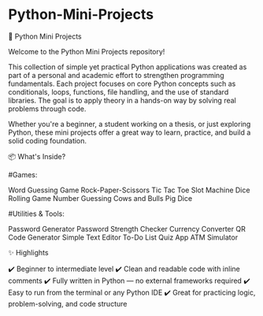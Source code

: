 # Python-Mini-Projects

🐍 Python Mini Projects

Welcome to the Python Mini Projects repository!

This collection of simple yet practical Python applications was created as part of a personal and academic effort to strengthen programming fundamentals. Each project focuses on core Python concepts such as conditionals, loops, functions, file handling, and the use of standard libraries. The goal is to apply theory in a hands-on way by solving real problems through code.

Whether you're a beginner, a student working on a thesis, or just exploring Python, these mini projects offer a great way to learn, practice, and build a solid coding foundation.

📦 What's Inside?

  #Games:

Word Guessing Game
Rock-Paper-Scissors
Tic Tac Toe
Slot Machine
Dice Rolling Game
Number Guessing
Cows and Bulls
Pig Dice

  #Utilities & Tools:

Password Generator
Password Strength Checker
Currency Converter
QR Code Generator
Simple Text Editor
To-Do List
Quiz App
ATM Simulator

✨ Highlights

✔️ Beginner to intermediate level
✔️ Clean and readable code with inline comments
✔️ Fully written in Python — no external frameworks required
✔️ Easy to run from the terminal or any Python IDE
✔️ Great for practicing logic, problem-solving, and code structure
